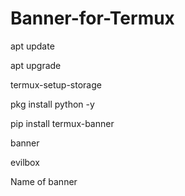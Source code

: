 # Banner-for-Termux 
apt update

apt upgrade

termux-setup-storage

pkg install python -y

pip install termux-banner

banner 

evilbox

Name of banner 
